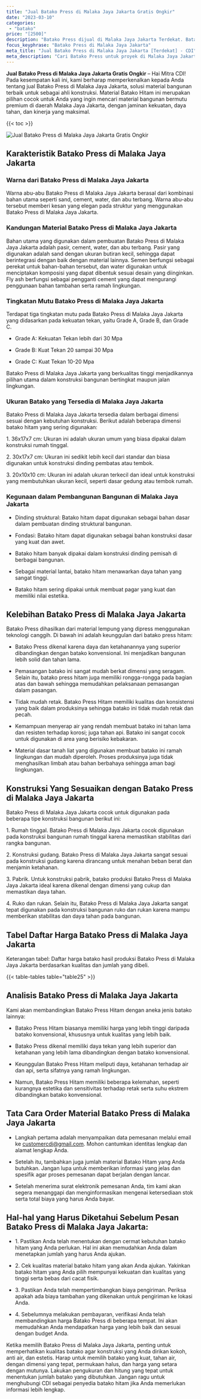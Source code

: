 ```yaml
---
title: "Jual Batako Press di Malaka Jaya Jakarta Gratis Ongkir"
date: "2023-03-10"
categories:
 - "batako"
price: "[2500]"
description: "Batako Press dijual di Malaka Jaya Jakarta Terdekat. Batako Press ini sering digunakan dalam proyek pembangunan sebagai material dinding yang kokoh dan awet. Hubungi kami untuk informasi lebih lanjut."
focus_keyphrase: "Batako Press di Malaka Jaya Jakarta"
meta_title: "Jual Batako Press di Malaka Jaya Jakarta [Terdekat] - CDI"
meta_description: "Cari Batako Press untuk proyek di Malaka Jaya Jakarta? Kami menyediakan Batako Press berkualitas untuk bahan bangunan dinding. Dapatkan penawaran terbaik sekarang."
---
```


**Jual Batako Press di Malaka Jaya Jakarta Gratis Ongkir** – Hai Mitra CDI! Pada kesempatan kali ini, kami berharap memperkenalkan kepada Anda tentang jual Batako Press di Malaka Jaya Jakarta, solusi material bangunan terbaik untuk sebagai ahli konstruksi. Material Batako Hitam ini merupakan pilihan cocok untuk Anda yang ingin mencari material bangunan bermutu premium di daerah Malaka Jaya Jakarta, dengan jaminan kekuatan, daya tahan, dan kinerja yang maksimal.

{{< toc >}}

![Jual Batako Press di Malaka Jaya Jakarta Gratis Ongkir](/images/batako/batako-press-27.jpg)

## Karakteristik Batako Press di Malaka Jaya Jakarta

### Warna dari Batako Press di Malaka Jaya Jakarta

Warna abu-abu Batako Press di Malaka Jaya Jakarta berasal dari kombinasi bahan utama seperti sand, cement, water, dan abu terbang. Warna abu-abu tersebut memberi kesan yang elegan pada struktur yang menggunakan Batako Press di Malaka Jaya Jakarta.

### Kandungan Material Batako Press di Malaka Jaya Jakarta

Bahan utama yang digunakan dalam pembuatan Batako Press di Malaka Jaya Jakarta adalah pasir, cement, water, dan abu terbang. Pasir yang digunakan adalah sand dengan ukuran butiran kecil, sehingga dapat berintegrasi dengan baik dengan material lainnya. Semen berfungsi sebagai perekat untuk bahan-bahan tersebut, dan water digunakan untuk menciptakan komposisi yang dapat dibentuk sesuai desain yang diinginkan. Fly ash berfungsi sebagai pengganti cement yang dapat mengurangi penggunaan bahan tambahan serta ramah lingkungan.

### Tingkatan Mutu Batako Press di Malaka Jaya Jakarta

Terdapat tiga tingkatan mutu pada Batako Press di Malaka Jaya Jakarta yang didasarkan pada kekuatan tekan, yaitu Grade A, Grade B, dan Grade C.

*   Grade A: Kekuatan Tekan lebih dari 30 Mpa

*   Grade B: Kuat Tekan 20 sampai 30 Mpa

*   Grade C: Kuat Tekan 10-20 Mpa

Batako Press di Malaka Jaya Jakarta yang berkualitas tinggi menjadikannya pilihan utama dalam konstruksi bangunan bertingkat maupun jalan lingkungan.

### Ukuran Batako yang Tersedia di Malaka Jaya Jakarta

Batako Press di Malaka Jaya Jakarta tersedia dalam berbagai dimensi sesuai dengan kebutuhan konstruksi. Berikut adalah beberapa dimensi batako hitam yang sering digunakan:

1\. 36x17x7 cm: Ukuran ini adalah ukuran umum yang biasa dipakai dalam konstruksi rumah tinggal.

2\. 30x17x7 cm: Ukuran ini sedikit lebih kecil dari standar dan biasa digunakan untuk konstruksi dinding pembatas atau tembok.

3\. 20x10x10 cm: Ukuran ini adalah ukuran terkecil dan ideal untuk konstruksi yang membutuhkan ukuran kecil, seperti dasar gedung atau tembok rumah.

### Kegunaan dalam Pembangunan Bangunan di Malaka Jaya Jakarta

*   Dinding struktural: Batako hitam dapat digunakan sebagai bahan dasar dalam pembuatan dinding struktural bangunan.

*   Fondasi: Batako hitam dapat digunakan sebagai bahan konstruksi dasar yang kuat dan awet.

*   Batako hitam banyak dipakai dalam konstruksi dinding pemisah di berbagai bangunan.

*   Sebagai material lantai, batako hitam menawarkan daya tahan yang sangat tinggi.

*   Batako hitam sering dipakai untuk membuat pagar yang kuat dan memiliki nilai estetika.

## Kelebihan Batako Press di Malaka Jaya Jakarta

Batako Press dihasilkan dari material lempung yang dipress menggunakan teknologi canggih. Di bawah ini adalah keunggulan dari batako press hitam:

*   Batako Press dikenal karena daya dan ketahanannya yang superior dibandingkan dengan batako konvensional. Ini menjadikan bangunan lebih solid dan tahan lama.

*   Pemasangan batako ini sangat mudah berkat dimensi yang seragam. Selain itu, batako press hitam juga memiliki rongga-rongga pada bagian atas dan bawah sehingga memudahkan pelaksanaan pemasangan dalam pasangan.

*   Tidak mudah retak. Batako Press Hitam memiliki kualitas dan konsistensi yang baik dalam produksinya sehingga batako ini tidak mudah retak dan pecah.

*   Kemampuan menyerap air yang rendah membuat batako ini tahan lama dan resisten terhadap korosi; juga tahan api. Batako ini sangat cocok untuk digunakan di area yang berisiko kebakaran.

*   Material dasar tanah liat yang digunakan membuat batako ini ramah lingkungan dan mudah diperoleh. Proses produksinya juga tidak menghasilkan limbah atau bahan berbahaya sehingga aman bagi lingkungan.

## Konstruksi Yang Sesuaikan dengan Batako Press di Malaka Jaya Jakarta

Batako Press di Malaka Jaya Jakarta cocok untuk digunakan pada beberapa tipe konstruksi bangunan berikut ini:

1\.  Rumah tinggal. Batako Press di Malaka Jaya Jakarta cocok digunakan pada konstruksi bangunan rumah tinggal karena memastikan stabilitas dari rangka bangunan.

2\.  Konstruksi gudang. Batako Press di Malaka Jaya Jakarta sangat sesuai pada konstruksi gudang karena dirancang untuk menahan beban berat dan menjamin ketahanan.

3\.  Pabrik. Untuk konstruksi pabrik, batako produksi Batako Press di Malaka Jaya Jakarta ideal karena dikenal dengan dimensi yang cukup dan memastikan daya tahan.

4\.  Ruko dan rukan. Selain itu, Batako Press di Malaka Jaya Jakarta sangat tepat digunakan pada konstruksi bangunan ruko dan rukan karena mampu memberikan stabilitas dan daya tahan pada bangunan.

## Tabel Daftar Harga Batako Press di Malaka Jaya Jakarta

Keterangan tabel: Daftar harga batako hasil produksi Batako Press di Malaka Jaya Jakarta berdasarkan kualitas dan jumlah yang dibeli.

{{< table-tables table="table25" >}} 

## Analisis Batako Press di Malaka Jaya Jakarta

Kami akan membandingkan Batako Press Hitam dengan aneka jenis batako lainnya:

*   Batako Press Hitam biasanya memiliki harga yang lebih tinggi daripada batako konvensional, khususnya untuk kualitas yang lebih baik.

*   Batako Press dikenal memiliki daya tekan yang lebih superior dan ketahanan yang lebih lama dibandingkan dengan batako konvensional.

*   Keunggulan Batako Press Hitam meliputi daya, ketahanan terhadap air dan api, serta sifatnya yang ramah lingkungan.

*   Namun, Batako Press Hitam memiliki beberapa kelemahan, seperti kurangnya estetika dan sensitivitas terhadap retak serta suhu ekstrem dibandingkan batako konvensional.

## Tata Cara Order Material Batako Press di Malaka Jaya Jakarta

*   Langkah pertama adalah menyampaikan data pemesanan melalui email ke customercdi@gmail.com. Mohon cantumkan identitas lengkap dan alamat lengkap Anda.

*   Setelah itu, tambahkan juga jumlah material Batako Hitam yang Anda butuhkan. Jangan lupa untuk memberikan informasi yang jelas dan spesifik agar proses pemesanan dapat berjalan dengan lancar.

*   Setelah menerima surat elektronik pemesanan Anda, tim kami akan segera menanggapi dan menginformasikan mengenai ketersediaan stok serta total biaya yang harus Anda bayar.

## Hal-hal yang Harus Diketahui Sebelum Pesan Batako Press di Malaka Jaya Jakarta:

*   1\. Pastikan Anda telah menentukan dengan cermat kebutuhan batako hitam yang Anda perlukan. Hal ini akan memudahkan Anda dalam menetapkan jumlah yang harus Anda ajukan.

*   2\. Cek kualitas material batako hitam yang akan Anda ajukan. Yakinkan batako hitam yang Anda pilih mempunyai kekuatan dan kualitas yang tinggi serta bebas dari cacat fisik.

*   3\. Pastikan Anda telah mempertimbangkan biaya pengiriman. Periksa apakah ada biaya tambahan yang dikenakan untuk pengiriman ke lokasi Anda.

*   4\. Sebelumnya melakukan pembayaran, verifikasi Anda telah membandingkan harga Batako Press di beberapa tempat. Ini akan memudahkan Anda mendapatkan harga yang lebih baik dan sesuai dengan budget Anda.

Ketika memilih Batako Press di Malaka Jaya Jakarta, penting untuk memperhatikan kualitas batako agar konstruksi yang Anda dirikan kokoh, anti air, dan estetis. Harap untuk memilih batako yang kuat, tahan air, dengan dimensi yang tepat, permukaan halus, dan harga yang setara dengan mutunya. Lakukan pengukuran dan hitung yang tepat untuk menentukan jumlah batako yang dibutuhkan. Jangan ragu untuk menghubungi CDI sebagai penyedia batako hitam jika Anda memerlukan informasi lebih lengkap.